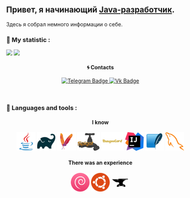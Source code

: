 ## Привет, я начинающий [Java-разработчик].

Здесь я собрал немного информации о себе.

### 🌟 My statistic :

![](https://github-readme-stats.vercel.app/api?username=xkr1se&show_icons=true&theme=dark&count_private=true&hide_title=true&include_all_commits=true&hide_border=true)
![](https://github-readme-stats.vercel.app/api/top-langs/?username=xkr1se&theme=dark&langs_count=10&layout=compact&hide_border=true)

<h4 align="center">🌀 Contacts</h4>
<div id="badges">
  <p align="center">
   <a href="https://t.me/xkr1se">
      <img src="https://img.shields.io/badge/Telegram-blue?style=for-the-badge&logo=telegram&logoColor=white" alt="Telegram Badge"/>
   </a>
    
   <a href="https://vk.com/xkr1se">
      <img src="https://img.shields.io/badge/vk-blue?style=for-the-badge&logo=vk&logoColor=white" alt="Vk Badge"/>
   </a>
  </p>
</div>

<p align="center">
 <img src="https://komarev.com/ghpvc/?username=your-github-xkr1se&style=flat-square&color=blue" alt=""/>
</p>

### 🌈 Languages and tools :

<h4 align="center">I know</h4>
<p align="center">
  <img src="https://github.com/xkr1se/xkr1se/blob/main/icons/java.png" width="50" height="50"/>
  <img src="https://github.com/xkr1se/xkr1se/blob/main/icons/gradle.png" width="50" height="50" />
  <img src="https://github.com/xkr1se/xkr1se/blob/main/icons/maven.png" width="50" height="50" />
  <img src="https://github.com/xkr1se/xkr1se/blob/main/icons/spigot.png" width="60" height="50" />
  <img src="https://github.com/xkr1se/xkr1se/blob/main/icons/bungeecord.png" width="60" height="50" />
  <img src="https://github.com/xkr1se/xkr1se/blob/main/icons/idea.png" width="50" height="50" />
  <img src="https://github.com/xkr1se/xkr1se/blob/main/icons/sqlite.png" width="50" height="50" />
  <img src="https://github.com/xkr1se/xkr1se/blob/main/icons/mysql.png" width="50" height="50" />
</p>
<h4 align="center">There was an experience</h4>
<p align="center">
  <img src="https://github.com/xkr1se/xkr1se/blob/main/icons/debian.png" width="50" height="50" />
  <img src="https://github.com/xkr1se/xkr1se/blob/main/icons/ubuntu.png" width="50" height="50" />
  <img src="https://github.com/xkr1se/xkr1se/blob/main/icons/forge.png" width="50" height="50" />
</p>

[Java-разработчик]:https://vk.com/xkr1se
